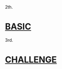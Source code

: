 2th.
# [BASIC](https://github.com/SIOUkoeran/Spring_mission/blob/main/mission2_Basic/mission2.md)

3rd.

# [CHALLENGE](https://github.com/SIOUkoeran/Spring_mission/blob/main/mission3_challenge/mission3.md)